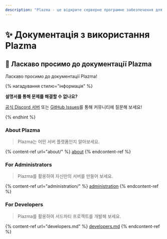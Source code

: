 ```yaml
---
description: "Plazma - це відкрите серверне програмне забезпечення для Minecraft: Java Edition з експериментальною оптимізацією на основі паперу та різними індивідуалізованими геймплейними механізмами."
---
```


# ✨ Документація з використання Plazma

## 👋 Ласкаво просимо до документації Plazma

Ласкаво просимо до документації Plazma!

{% нагадування стилю="інформація" %}

**설명서를 통해 문제를 해결할 수 없나요?**

[공식 Discord 서버](https://discord.gg/MmfC52K8A8) 또는 [GitHub Issues](https://github.com/PlazmaMC/PlazmaBukkit/issues)를 통해 커뮤니티에 질문해 보세요!

{% endhint %}

### About Plazma

> Plazma는 어떤 서버 플랫폼인지 알아보세요.

{% content-ref url="about/" %}
[about](about/)
{% endcontent-ref %}

### For Administrators

> Plazma를 활용하여 자신만의 서버를 만들어 보세요.

{% content-ref url="administration/" %}
[administration](administration/)
{% endcontent-ref %}

### For Developers

> Plazma를 활용하여 서드파티 프로젝트를 개발해 보세요.

{% content-ref url="developers.md" %}
[developers.md](developers.md)
{% endcontent-ref %}
